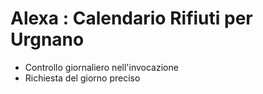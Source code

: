 # Alexa : Calendario Rifiuti per Urgnano

- Controllo giornaliero nell'invocazione
- Richiesta del giorno preciso